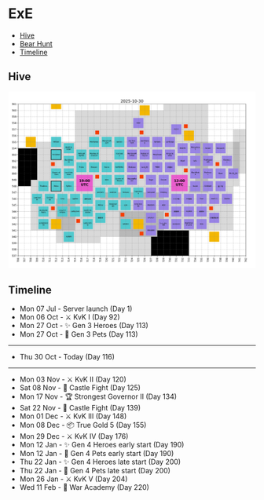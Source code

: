# ExE

- [Hive](hive/README.md)
- [Bear Hunt](bear_hunt/README.md)
- [Timeline](#timeline)

## Hive

<!-- [[[cog
# Display the latest hive map
import re
from pathlib import Path
pattern = re.compile(r"(\d{4}-\d{2}-\d{2})_hive\.png")
imgs_dir = Path("hive", "images")
hive_map_fpath = sorted(
  [fpath for fpath in imgs_dir.iterdir() if pattern.match(fpath.name)]
)[-1]
print(f"![hive map]({hive_map_fpath})")
]]] -->

![hive map](hive/images/2025-10-30_hive.png)

<!-- [[[end]]] -->

## Timeline

<!-- [[[cog
from timeline import make_timeline
timeline = make_timeline()
for line in timeline:
    print(line)
]]] -->

- Mon 07 Jul - Server launch (Day 1)
- Mon 06 Oct - ⚔ KvK I (Day 92)
- Mon 27 Oct - ✨ Gen 3 Heroes (Day 113)
- Mon 27 Oct - 🐶 Gen 3 Pets (Day 113)

______________________________________________________________________

- Thu 30 Oct - Today (Day 116)

______________________________________________________________________

- Mon 03 Nov - ⚔ KvK II (Day 120)
- Sat 08 Nov - 🏰 Castle Fight (Day 125)
- Mon 17 Nov - 🏆 Strongest Governor II (Day 134)
- Sat 22 Nov - 🏰 Castle Fight (Day 139)
- Mon 01 Dec - ⚔ KvK III (Day 148)
- Mon 08 Dec - 📦 True Gold 5 (Day 155)
- Mon 29 Dec - ⚔ KvK IV (Day 176)
- Mon 12 Jan - ✨ Gen 4 Heroes early start (Day 190)
- Mon 12 Jan - 🐶 Gen 4 Pets early start (Day 190)
- Thu 22 Jan - ✨ Gen 4 Heroes late start (Day 200)
- Thu 22 Jan - 🐶 Gen 4 Pets late start (Day 200)
- Mon 26 Jan - ⚔ KvK V (Day 204)
- Wed 11 Feb - 🏫 War Academy (Day 220)

<!-- [[[end]]] -->
